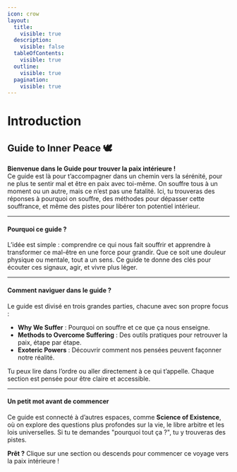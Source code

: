 ```yaml
---
icon: crow
layout:
  title:
    visible: true
  description:
    visible: false
  tableOfContents:
    visible: true
  outline:
    visible: true
  pagination:
    visible: true
---
```


# Introduction

## Guide to Inner Peace 🕊️

**Bienvenue dans le Guide pour trouver la paix intérieure !**\
Ce guide est là pour t’accompagner dans un chemin vers la sérénité, pour ne plus te sentir mal et être en paix avec toi-même. On souffre tous à un moment ou un autre, mais ce n’est pas une fatalité. Ici, tu trouveras des réponses à pourquoi on souffre, des méthodes pour dépasser cette souffrance, et même des pistes pour libérer ton potentiel intérieur.

***

#### Pourquoi ce guide ?

L’idée est simple : comprendre ce qui nous fait souffrir et apprendre à transformer ce mal-être en une force pour grandir. Que ce soit une douleur physique ou mentale, tout a un sens. Ce guide te donne des clés pour écouter ces signaux, agir, et vivre plus léger.

***

#### Comment naviguer dans le guide ?

Le guide est divisé en trois grandes parties, chacune avec son propre focus :

* **Why We Suffer** : Pourquoi on souffre et ce que ça nous enseigne.
* **Methods to Overcome Suffering** : Des outils pratiques pour retrouver la paix, étape par étape.
* **Exoteric Powers** : Découvrir comment nos pensées peuvent façonner notre réalité.

Tu peux lire dans l’ordre ou aller directement à ce qui t’appelle. Chaque section est pensée pour être claire et accessible.

***

#### Un petit mot avant de commencer

Ce guide est connecté à d’autres espaces, comme **Science of Existence**, où on explore des questions plus profondes sur la vie, le libre arbitre et les lois universelles. Si tu te demandes "pourquoi tout ça ?", tu y trouveras des pistes.

**Prêt ?** Clique sur une section ou descends pour commencer ce voyage vers la paix intérieure !
